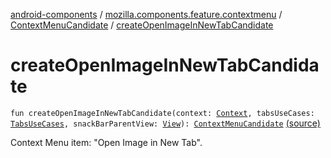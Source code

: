 [android-components](../../index.md) / [mozilla.components.feature.contextmenu](../index.md) / [ContextMenuCandidate](index.md) / [createOpenImageInNewTabCandidate](./create-open-image-in-new-tab-candidate.md)

# createOpenImageInNewTabCandidate

`fun createOpenImageInNewTabCandidate(context: `[`Context`](https://developer.android.com/reference/android/content/Context.html)`, tabsUseCases: `[`TabsUseCases`](../../mozilla.components.feature.tabs/-tabs-use-cases/index.md)`, snackBarParentView: `[`View`](https://developer.android.com/reference/android/view/View.html)`): `[`ContextMenuCandidate`](index.md) [(source)](https://github.com/mozilla-mobile/android-components/blob/master/components/feature/contextmenu/src/main/java/mozilla/components/feature/contextmenu/ContextMenuCandidate.kt#L113)

Context Menu item: "Open Image in New Tab".

